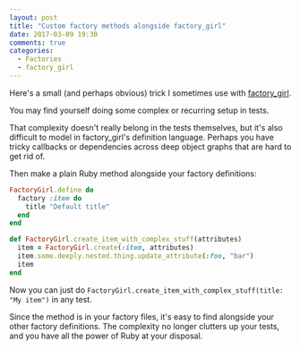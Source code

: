 ```yaml
---
layout: post
title: "Custom factory methods alongside factory_girl"
date: 2017-03-09 19:30
comments: true
categories:
  - Factories
  - factory_girl
---
```


Here's a small (and perhaps obvious) trick I sometimes use with [factory_girl](https://github.com/thoughtbot/factory_girl).

You may find yourself doing some complex or recurring setup in tests.

That complexity doesn't really belong in the tests themselves, but it's also difficult to model in factory_girl's definition language. Perhaps you have tricky callbacks or dependencies across deep object graphs that are hard to get rid of.

Then make a plain Ruby method alongside your factory definitions:

``` ruby item_factory.rb linenos:false
FactoryGirl.define do
  factory :item do
    title "Default title"
  end
end

def FactoryGirl.create_item_with_complex_stuff(attributes)
  item = FactoryGirl.create(:item, attributes)
  item.some.deeply.nested.thing.update_attribute(:foo, "bar")
  item
end
```

Now you can just do `FactoryGirl.create_item_with_complex_stuff(title: "My item")` in any test.

Since the method is in your factory files, it's easy to find alongside your other factory definitions. The complexity no longer clutters up your tests, and you have all the power of Ruby at your disposal.
